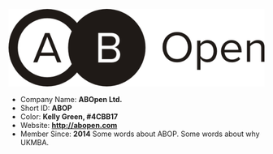 ![logo](UKMBA-ABOP-Logo-600.png)
* Company Name: <b>ABOpen Ltd. </b>
* Short ID: <b>ABOP</b> 
* Color: <b>Kelly Green, #4CBB17</b>
* Website: <b><a href="http://abopen.com">http://abopen.com</a></b>
* Member Since: <b>2014</b>
	Some words about ABOP.
	Some words about why UKMBA.

